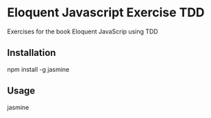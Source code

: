 # Eloquent Javascript Exercise TDD
Exercises for the book Eloquent JavaScrip using TDD

## Installation
 npm install -g jasmine


## Usage
jasmine
